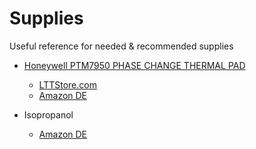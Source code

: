 # Supplies

Useful reference for needed & recommended supplies

- [Honeywell PTM7950 PHASE CHANGE THERMAL PAD](https://advancedmaterials.honeywell.com/us/en/products/electronic-materials/thermal-management/phase-change-materials/ptm7000-series)
    - [LTTStore.com](https://www.lttstore.com/products/ptm7950-phase-change-thermal-pad)
    - [Amazon DE](https://www.amazon.de/-/en/PTM7950PTM7950-Change-Thermal-Conductive-Silicone/dp/B0BRJB8JNX)

- Isopropanol
    - [Amazon DE](https://www.amazon.de/-/en/PURIVITA-ISOPROPANOL-Electronics-Residue-Free-Non-Conductive/dp/B0C4FKV9HY/ref=sr_1_6)